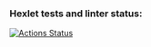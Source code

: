 ### Hexlet tests and linter status:
[![Actions Status](https://github.com/dmplotn/frontend-project-lvl1/workflows/hexlet-check/badge.svg)](https://github.com/dmplotn/frontend-project-lvl1/actions)